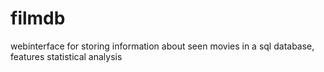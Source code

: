 filmdb
======

webinterface for storing information about seen movies in a sql database, features statistical analysis
